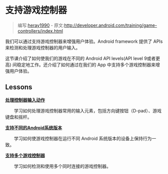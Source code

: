 # 支持游戏控制器

> 编写:[heray1990](https://github.com/heray1990) - 原文:<http://developer.android.com/training/game-controllers/index.html>

我们可以通过支持游戏控制器来增强用户体验。Android framework 提供了 APIs 来检测和处理游戏控制器的用户输入。

这节课介绍了如何使我们的游戏在不同的 Android API levels(API level 9或者更高) 间稳定地工作。还介绍了如何通过在我们的 App 中支持多个游戏控制器来增强用户体验。

## Lessons

[**处理控制器输入动作**](controller-inputs.html)

　　学习如何处理游戏控制器常用的输入元素，包括方向键按钮（D-pad）、游戏键盘和摇杆。

[**支持不同的Android系统版本**](compatibility.html)

　　学习如何使游戏控制器在运行不同 Android 系统版本的设备上保持行为一致。

[**支持多个游戏控制器**](multi-controller.html)

　　学习如何检测和使用多个同时连接的游戏控制器。